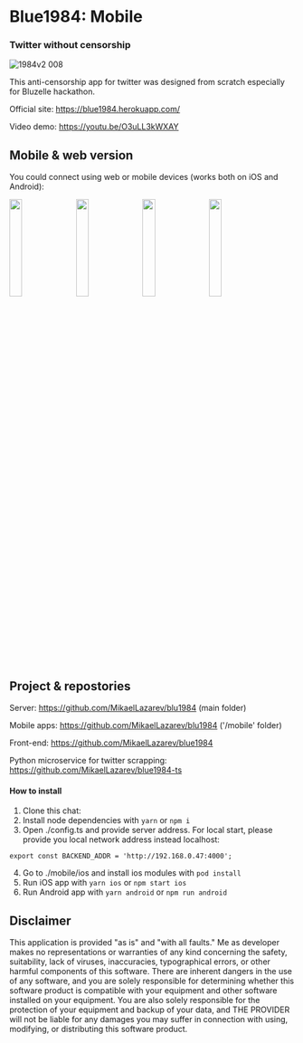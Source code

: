 # Blue1984: Mobile
### Twitter without censorship

![1984v2 008](https://user-images.githubusercontent.com/26343374/85220247-9d21a580-b3b2-11ea-8870-ccc5a0f1d1eb.jpeg)

This anti-censorship app for twitter was designed from scratch especially for Bluzelle hackathon.

Official site: https://blue1984.herokuapp.com/

Video demo: https://youtu.be/O3uLL3kWXAY

## Mobile & web version

You could connect using web or mobile devices (works both on iOS and Android):

<img src='https://user-images.githubusercontent.com/26343374/83404016-7ce57300-a412-11ea-947b-9be3bbbf07d5.png' width='21%'/>&nbsp;&nbsp;&nbsp;<img src='https://user-images.githubusercontent.com/26343374/83404020-7f47cd00-a412-11ea-9422-ec1211715b1d.png' width='21%'/>&nbsp;&nbsp;&nbsp;<img src='https://user-images.githubusercontent.com/26343374/83404018-7eaf3680-a412-11ea-94cb-321941c54c12.png' width='21%'/>&nbsp;&nbsp;&nbsp;<img src='https://user-images.githubusercontent.com/26343374/83404017-7eaf3680-a412-11ea-90cb-fd732463cc0d.png' width='21%'/>

## Project & repostories

Server: https://github.com/MikaelLazarev/blu1984 (main folder)

Mobile apps: https://github.com/MikaelLazarev/blu1984 ('/mobile' folder)

Front-end: https://github.com/MikaelLazarev/blue1984

Python microservice for twitter scrapping: https://github.com/MikaelLazarev/blue1984-ts

#### How to install

1. Clone this chat: 
2. Install node dependencies with ```yarn``` or ```npm i```
3. Open ./config.ts and provide server address. For local start, please provide you local network address instead localhost:
```
export const BACKEND_ADDR = 'http://192.168.0.47:4000';
```
4. Go to ./mobile/ios and install ios modules with ```pod install```
5. Run iOS app with ```yarn ios``` or ```npm start ios```
6. Run Android app with ```yarn android``` or ```npm run android```

## Disclaimer

This application is provided "as is" and "with all faults." Me as developer makes no representations or warranties of any kind concerning the safety, suitability, lack of viruses, inaccuracies, typographical errors, or other harmful components of this software. There are inherent dangers in the use of any software, and you are solely responsible for determining whether this software product is compatible with your equipment and other software installed on your equipment. You are also solely responsible for the protection of your equipment and backup of your data, and THE PROVIDER will not be liable for any damages you may suffer in connection with using, modifying, or distributing this software product.



